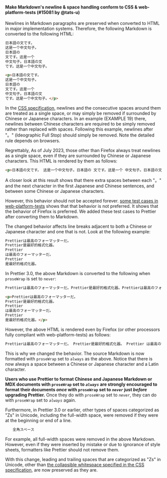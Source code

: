 #### Make Markdown's newline & space handling conform to CSS & web-platform-tests (#15081 by @tats-u)

Newlines in Markdown paragraphs are preserved when converted to HTML in major implementation systems.
Therefore, the following Markdown is converted to the following HTML:

```markdown
日本語の文です。
这是一个中文句子。
日本語の
文です。这是一个
中文句子。日本語の文
です。这是一个中文句子。
```

<!-- prettier-ignore -->
```html
<p>日本語の文です。
这是一个中文句子。
日本語の
文です。这是一个
中文句子。日本語の文
です。这是一个中文句子。</p>
```

In the [CSS specification](https://drafts.csswg.org/css-text-4/#line-break-transform), newlines and the consecutive spaces around them are treated as a single space, or may simply be removed if surrounded by Chinese or Japanese characters.
In an example (EXAMPLE 19) there, newlines between Chinese characters are required to be simply removed rather than replaced with spaces. Following this example, newlines after "。︀" (Ideographic Full Stop) should simply be removed.
Note the detailed rule depends on browsers.

Regrettably, As of July 2023, those other than Firefox always treat newlines as a single space, even if they are surrounded by Chinese or Japanese characters.
This HTML is rendered by them as follows:

<!-- prettier-ignore -->
```html
<p>日本語の文です。 这是一个中文句子。日本語の 文です。这是一个 中文句子。日本語の文 です。这是一个中文句子。</p>
```

A closer look at this result shows that there extra spaces between each "。︀" and the next character in the first Japanese and Chinese sentences, and between some Chinese or Japanese characters.

However, this behavior should not be accepted forever. [some test cases in web-platform-tests](https://wpt.fyi/results/css/css-text/line-breaking?label=master&label=experimental&aligned&q=segment-break-transformation-rules-) shows that that behavior is not preferred. It shows that the behavior of Firefox is preferred. We added these test cases to Prettier after converting them to Markdown.

The changed behavior affects line breaks adjacent to both a Chinese or Japanese character and one that is not. Look at the following example:

```markdown
Prettierは最高のフォーマッターだ。
Prettier是最好的格式化器。
Prettier
は最高のフォーマッターだ。
Prettier
是最好的格式化器。
```

In Prettier 3.0, the above Markdown is converted to the following when `proseWrap` is set to `never`:

<!-- prettier-ignore -->
```markdown
Prettierは最高のフォーマッターだ。Prettier是最好的格式化器。Prettierは最高のフォーマッターだ。Prettier是最好的格式化器。
```

<!-- prettier-ignore -->
```html
<p>Prettierは最高のフォーマッターだ。
Prettier是最好的格式化器。
Prettier
は最高のフォーマッターだ。
Prettier
是最好的格式化器。</p>
```

However, the above HTML is rendered even by Firefox (or other processors fully compliant with web-platform-tests) as follows:

<!-- prettier-ignore -->
```markdown
Prettierは最高のフォーマッターだ。 Prettier是最好的格式化器。 Prettier は最高のフォーマッターだ。 Prettier 是最好的格式化器。
```

This is why we changed the behavior. The source Markdown is now formatted with `proseWrap` set to `always` as the above. Notice that there is now always a space between a Chinese or Japanese character and a Latin character.

**Users who use Prettier to format Chinese and Japanese Markdown or MDX documents with `proseWrap` set to _`always`_ are strongly encouraged to format their documents _once_ with `proseWrap` set to _`never`_ just _before_ upgrading Prettier.** Once they do with `proseWrap` set to _`never`_, they can do with `proseWrap` set to _`always`_ again.

Furthermore, in Prettier 3.0 or earlier, other types of spaces categorized as "Zs" in Unicode, including the full-width space, were removed if they were at the beginning or end of a line.

<!-- prettier-ignore -->
```markdown
　　全角スペース　　
```

For example, all full-width spaces were removed in the above Markdown. However, even if they were inserted by mistake or due to ignorance of style sheets, formatters like Prettier should not remove them.

With this change, leading and trailing spaces that are categorized as "Zs" in Unicode, other than [the collapsible whitespace specified in the CSS specification](https://drafts.csswg.org/css-text-4/#white-space-phase-2), are now preserved as they are.
